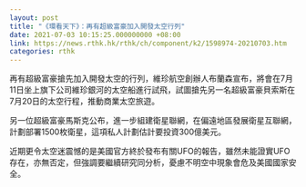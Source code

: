 ```yaml
---
layout: post
title: "《環看天下》：再有超級富豪加入開發太空行列"
date: 2021-07-03 10:15:25.000000000 +08:00
link: https://news.rthk.hk/rthk/ch/component/k2/1598974-20210703.htm
categories: rthk
---
```


再有超級富豪搶先加入開發太空的行列，維珍航空創辦人布蘭森宣布，將會在7月11日坐上旗下公司維珍銀河的太空船進行試飛，試圖搶先另一名超級富豪貝索斯在7月20日的太空行程，推動商業太空旅遊。

另一位超級富豪馬斯克公布，進一步組建衛星聯網，在偏遠地區發展衛星互聯網，計劃部署1500枚衛星，這項私人計劃估計要投資300億美元。

近期更令太空迷震憾的是美國官方終於發布有關UFO的報告，雖然未能證實UFO存在，亦無否定，但強調要繼續研究同分析，憂慮不明空中現象會危及美國國家安全。

